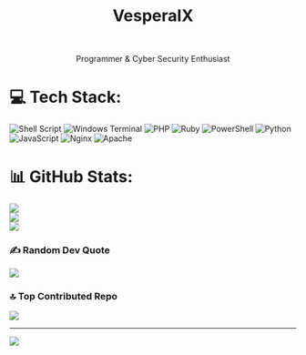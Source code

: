 <h1 align="center">VesperaIX</h1>

<br>

<p align="center">Programmer & Cyber Security Enthusiast</p>

# 💻 Tech Stack:
![Shell Script](https://img.shields.io/badge/shell_script-%23121011.svg?style=for-the-badge&logo=gnu-bash&logoColor=white) ![Windows Terminal](https://img.shields.io/badge/Windows%20Terminal-%234D4D4D.svg?style=for-the-badge&logo=windows-terminal&logoColor=white) ![PHP](https://img.shields.io/badge/php-%23777BB4.svg?style=for-the-badge&logo=php&logoColor=white) ![Ruby](https://img.shields.io/badge/ruby-%23CC342D.svg?style=for-the-badge&logo=ruby&logoColor=white) ![PowerShell](https://img.shields.io/badge/PowerShell-%235391FE.svg?style=for-the-badge&logo=powershell&logoColor=white) ![Python](https://img.shields.io/badge/python-3670A0?style=for-the-badge&logo=python&logoColor=ffdd54) ![JavaScript](https://img.shields.io/badge/javascript-%23323330.svg?style=for-the-badge&logo=javascript&logoColor=%23F7DF1E) ![Nginx](https://img.shields.io/badge/nginx-%23009639.svg?style=for-the-badge&logo=nginx&logoColor=white) ![Apache](https://img.shields.io/badge/apache-%23D42029.svg?style=for-the-badge&logo=apache&logoColor=white)
# 📊 GitHub Stats:
![](https://github-readme-stats.vercel.app/api?username=VesperaIX&theme=dark&hide_border=false&include_all_commits=false&count_private=false)<br/>
![](https://github-readme-streak-stats.herokuapp.com/?user=VesperaIX&theme=dark&hide_border=false)<br/>
![](https://github-readme-stats.vercel.app/api/top-langs/?username=VesperaIX&theme=dark&hide_border=false&include_all_commits=false&count_private=false&layout=compact)

### ✍️ Random Dev Quote
![](https://quotes-github-readme.vercel.app/api?type=horizontal&theme=radical)

### 🔝 Top Contributed Repo
![](https://github-contributor-stats.vercel.app/api?username=VesperaIX&limit=5&theme=dark&combine_all_yearly_contributions=true)

---
[![](https://visitcount.itsvg.in/api?id=VesperaIX&icon=0&color=4)](https://visitcount.itsvg.in)

<!-- Proudly created with GPRM ( https://gprm.itsvg.in ) -->
